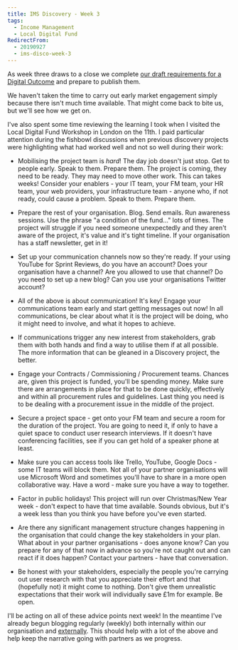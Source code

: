 ```yaml
---
title: IMS Discovery - Week 3
tags: 
  - Income Management
  - Local Digital Fund
RedirectFrom:
  - 20190927
  - ims-disco-week-3
---
```

As week three draws to a close we complete [our draft requirements for a Digital Outcome](https://docs.google.com/spreadsheets/d/1MkzvoOmTRZtSGT18-xSNxeOWNiPkZG7phRg0BUPJsI4) and prepare to publish them.

We haven't taken the time to carry out early market engagement simply because there isn't much time available. That might come back to bite us, but we'll see how we get on.

I've also spent some time reviewing the learning I took when I visited the Local Digital Fund Workshop in London on the 11th. I paid particular attention during the fishbowl discussions when previous discovery projects were highlighting what had worked well and not so well during their work:

* Mobilising the project team is *hard*! The day job doesn't just stop. Get to people early. Speak to them. Prepare them. The project is coming, they need to be ready. They may need to move other work. This can takes weeks! Consider your enablers - your IT team, your FM team, your HR team, your web providers, your infrastructure team - anyone who, if not ready, could cause a problem. Speak to them. Prepare them.

* Prepare the rest of your organisation. Blog. Send emails. Run awareness sessions. Use the phrase "a condition of the fund..." lots of times. The project will struggle if you need someone unexpectedly and they aren't aware of the project, it's value and it's tight timeline. If your organisation has a staff newsletter, get in it!

* Set up your communication channels now so they're ready. If your using YouTube for Sprint Reviews, do you have an account? Does your organisation have a channel? Are you allowed to use that channel? Do you need to set up a new blog? Can you use your organisations Twitter account?

* All of the above is about communication! It's key! Engage your communications team early and start getting messages out now! In all communications, be clear about what it is the project will be doing, who it might need to involve, and what it hopes to achieve.

* If communications trigger any new interest from stakeholders, grab them with both hands and find a way to utilise them if at all possible. The more information that can be gleaned in a Discovery project, the better.

* Engage your Contracts / Commissioning / Procurement teams. Chances are, given this project is funded, you'll be spending money. Make sure there are arrangements in place for that to be done quickly, effectively and within all procurement rules and guidelines. Last thing you need is to be dealing with a procurement issue in the middle of the project.

* Secure a project space - get onto your FM team and secure a room for the duration of the project. You are going to need it, if only to have a quiet space to conduct user research interviews. If it doesn't have conferencing facilities, see if you can get hold of a speaker phone at least.

* Make sure you can access tools like Trello, YouTube, Google Docs - some IT teams will block them. Not all of your partner organisations will use Microsoft Word and sometimes you'll have to share in a more open collaborative way. Have a word - make sure you have a way to together.

* Factor in public holidays! This project will run over Christmas/New Year week - don't expect to have that time available. Sounds obvious, but it's a week less than you think you have before you've even started.

* Are there any significant management structure changes happening in the organisation that could change the key stakeholders in your plan. What about in your partner organisations - does anyone know? Can you prepare for any of that now in advance so you're not caught out and can react if it does happen? Contact your partners - have that conversation.

* Be honest with your stakeholders, especially the people you're carrying out user research with that you appreciate their effort and that (hopefully not) it might come to nothing. Don't give them unrealistic expectations that their work will individually save £1m for example. Be open.

I'll be acting on all of these advice points next week! In the meantime I've already begun blogging regularly (weekly) both internally within our organisation and [externally](https://kingstonrichard.uk). This should help with a lot of the above and help keep the narrative going with partners as we progress.